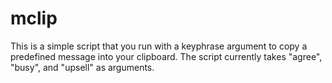 # mclip
This is a simple script that you run with a keyphrase argument to copy a predefined message into your clipboard. The script currently takes "agree", "busy", and "upsell" as arguments.
